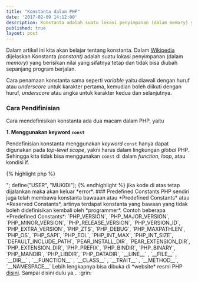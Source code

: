 ```yaml
---
title: "Konstanta dalam PHP"
date: '2017-02-09 14:12:00'
description: Konstanta adalah suatu lokasi penyimpanan (dalam memory) yang berisikan nilai yang sifatnya tetap dan tidak bisa diubah sepanjang program berjalan.
published: true
layout: post
---
```


Dalam artikel ini kita akan belajar tentang konstanta. Dalam <a href="https://en.wikipedia.org/wiki/Constant_(computer_programming)" target="_blank">Wikipedia</a> dijelaskan Konstanta *(constant)* adalah suatu lokasi penyimpanan (dalam *memory*) yang berisikan nilai yang sifatnya tetap dan tidak bisa diubah sepanjang program berjalan. 

Cara penamaan konstanta sama seperti *variable* yaitu diawali dengan huruf atau *underscore* untuk karakter pertama, kemudian boleh diikuti dengan huruf, *underscore* atau angka untuk karakter kedua dan selanjutnya.

### Cara Pendifinisian
Cara mendefinisikan konstanta ada dua macam dalam PHP, yaitu

**1. Menggunakan keyword `const`**

Pendefinisian konstanta menggunakan *keyword* `const` hanya dapat digunakan pada *top-level scope*, yakni harus dalam lingkungan *global* PHP. Sehingga kita tidak bisa menggunakan `const` di dalam *function*, *loop*, atau kondisi if.

{% highlight php %}
<?php
const blog = "khoerodin.id";
echo blog;  // khoerodin.id
{% endhighlight %}

**2. Menggunakan fungsi `define()`**

Jika ingin mendefinisikan konstanta menggunakan fungsi `define()` maka membutuhkan dua nilai yaitu nama konstanta dan nilainya.

{% highlight php %}
<?php
define("blog", "khoerodin.id");
echo blog;  // khoerodin.id
{% endhighlight %}

### Bersifat Case Sensitif
Konstanta dalam PHP sama seperti *variable* yaitu bersifat *case sensitif*, jadi konstanta `User`, `user` dan `USER` akan dianggap sebagai tiga konstanta yang berbeda.

Namun para *programmer* PHP **menganjurkan** menggunakan **huruf kapital semua** dalam penulisan konstanta, ini bertujuan agar lebih mudah membedakan konstanta dan *variable*.

### Nilai Tidak Dapat Diubah

Sebagaimana dijelaskan di atas, konstanta sifatnya tetap dan tidak bisa diubah sepanjang program berjalan. contoh:

{% highlight php %}
<?php
define("USER", "Khoerodin");
echo USER . "<br />"; 
define("USER", "MUKIDI");
{% endhighlight %}

jika kode di atas tetap dijalankan maka akan keluar *error*.

### Predefined Constants
PHP sendiri juga telah membawa konstanta bawaaan atau *Predefined Constants* atau *Reserved Constants*, artinya terdapat konstanta yang bawaan yang tidak boleh didefinisikan kembali oleh *programmer*. Contoh beberapa *Predefined Constants*:

`PHP_VERSION`, `PHP_MAJOR_VERSION`, `PHP_MINOR_VERSION`, `PHP_RELEASE_VERSION`, `PHP_VERSION_ID`, `PHP_EXTRA_VERSION`, `PHP_ZTS`, `PHP_DEBUG`, `PHP_MAXPATHLEN`, `PHP_OS`, `PHP_SAPI`, `PHP_EOL`, `PHP_INT_MAX`, `PHP_INT_SIZE`, `DEFAULT_INCLUDE_PATH`, `PEAR_INSTALL_DIR`, `PEAR_EXTENSION_DIR`, `PHP_EXTENSION_DIR`, `PHP_PREFIX`, `PHP_BINDIR`, `PHP_BINARY`, `PHP_MANDIR`, `PHP_LIBDIR`, `PHP_DATADIR`, `__LINE__` , `__FILE__` , `__DIR__` , `__FUNCTION__` , `__CLASS__` , `__TRAIT__` , `__METHOD__`, `__NAMESPACE__`

Lebih lengkapnya bisa dibuka di *website* resmi PHP <a href="http://php.net/manual/en/reserved.constants.php" target="_blank">disini</a>.

Sampai disini dulu ya... :grin: